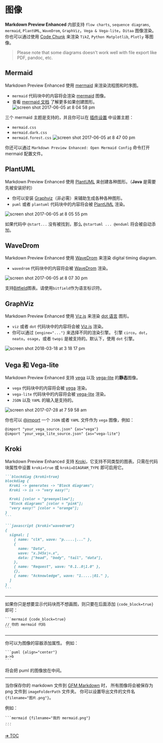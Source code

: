 # 图像

**Markdown Preview Enhanced** 内部支持 `flow charts`, `sequence diagrams`, `mermaid`, `PlantUML`, `WaveDrom`, `GraphViz`，`Vega & Vega-lite`，`Ditaa` 图像渲染。
你也可以通过使用 [Code Chunk](zh-cn/code-chunk.md) 来渲染 `TikZ`, `Python Matplotlib`, `Plotly` 等图像。

> Please note that some diagrams doesn't work well with file export like PDF, pandoc, etc.

## Mermaid

Markdown Preview Enhanced 使用 [mermaid](https://github.com/knsv/mermaid) 来渲染流程图和时序图。

- `mermaid` 代码块中的内容将会渲染 [mermaid](https://github.com/knsv/mermaid) 图像。
- 查看 [mermaid 文档](https://mermaid-js.github.io/mermaid) 了解更多如果创建图形。
  ![screen shot 2017-06-05 at 8 04 58 pm](https://cloud.githubusercontent.com/assets/1908863/26809423/42afb410-4a2a-11e7-8a18-57e7c67caa9f.png)

三个 mermaid 主题是支持的，并且你可以在 [插件设置](zh-cn/usages.md?id=package-settings) 中设置主题：

- `mermaid.css`
- `mermaid.dark.css`
- `mermaid.forest.css`
  ![screen shot 2017-06-05 at 8 47 00 pm](https://cloud.githubusercontent.com/assets/1908863/26810274/555562d0-4a30-11e7-91ca-98742d6afbd5.png)

你还可以通过 `Markdown Preview Enhanced: Open Mermaid Config` 命令打开 mermaid 配置文件。

## PlantUML

Markdown Preview Enhanced 使用 [PlantUML](https://plantuml.com/) 来创建各种图形。（**Java** 是需要先被安装好的）

- 你可以安装 [Graphviz](https://www.graphviz.org/)（非必需）来辅助生成各种各种图形。
- `puml` 或者 `plantuml` 代码块中的内容将会被 [PlantUML](https://plantuml.com/) 渲染。

![screen shot 2017-06-05 at 8 05 55 pm](https://cloud.githubusercontent.com/assets/1908863/26809436/65414084-4a2a-11e7-91ee-7b03b0496513.png)

如果代码中 `@start...` 没有被找到，那么 `@startuml ... @enduml` 将会被自动添加。

## WaveDrom

Markdown Preview Enhanced 使用 [WaveDrom](https://wavedrom.com/) 来渲染 digital timing diagram.

- `wavedrom` 代码块中的内容将会被 [WaveDrom](https://github.com/drom/wavedrom) 渲染。

![screen shot 2017-06-05 at 8 07 30 pm](https://cloud.githubusercontent.com/assets/1908863/26809462/9dc3eb96-4a2a-11e7-90e7-ad6bcb8dbdb1.png)

支持[Bitfield](https://github.com/wavedrom/bitfield)图表。请使用`bitfield`作为语言标识符。

## GraphViz

Markdown Preview Enhanced 使用 [Viz.js](https://github.com/mdaines/viz.js) 来渲染 [dot 语言](https://tinyurl.com/kjoouup) 图形。

- `viz` 或者 `dot` 代码块中的内容将会被 [Viz.js](https://github.com/mdaines/viz.js) 渲染。
- 你可以通过 `{engine="..."}` 来选择不同的渲染引擎。 引擎 `circo`，`dot`，`neato`，`osage`，或者 `twopi` 是被支持的。默认下，使用 `dot` 引擎。

![screen shot 2018-03-18 at 3 18 17 pm](https://user-images.githubusercontent.com/1908863/37570596-a565306e-2abf-11e8-8904-d73306f675ec.png)

## Vega 和 Vega-lite

Markdown Preview Enhanced 支持 [vega](https://vega.github.io/vega/) 以及 [vega-lite](https://vega.github.io/vega-lite/) 的**静态**图像。

- `vega` 代码块中的内容将会被 [vega](https://vega.github.io/vega/) 渲染。
- `vega-lite` 代码块中的内容将会被 [vega-lite](https://vega.github.io/vega-lite/) 渲染。
- `JSON` 以及 `YAML` 的输入是支持的。

![screen shot 2017-07-28 at 7 59 58 am](https://user-images.githubusercontent.com/1908863/28718265-d023e1c2-736a-11e7-8678-a29704f3a23c.png)

你也可以 [@import](zh-cn/file-imports.md) 一个 `JSON` 或者 `YAML` 文件作为 `vega` 图像，例如：

```markdown
@import "your_vega_source.json" {as="vega"}
@import "your_vega_lite_source.json" {as="vega-lite"}
```

## Kroki

Markdown Preview Enhanced 支持 [Kroki](https://kroki.io/)，它支持不同类型的图表。只需在代码块属性中设置 `kroki=true` 或 `kroki=DIAGRAM_TYPE` 即可启用它。

````markdown
```blockdiag {kroki=true}
blockdiag {
  Kroki -> generates -> "Block diagrams";
  Kroki -> is -> "very easy!";

  Kroki [color = "greenyellow"];
  "Block diagrams" [color = "pink"];
  "very easy!" [color = "orange"];
}
```

```javascript {kroki="wavedrom"}
{
  signal: [
    { name: "clk", wave: "p.....|..." },
    {
      name: "Data",
      wave: "x.345x|=.x",
      data: ["head", "body", "tail", "data"],
    },
    { name: "Request", wave: "0.1..0|1.0" },
    {},
    { name: "Acknowledge", wave: "1.....|01." },
  ]
}
```
````

---

如果你只是想要显示代码块而不想画图，则只要在后面添加 `{code_block=true}` 即可：

    ```mermaid {code_block=true}
    // 你的 mermaid 代码
    ```

---

你可以为图像的容器添加属性。
例如：

    ```puml {align="center"}
    a->b
    ```

将会把 puml 的图像放在中间。

---

当你保存你的 markdown 文件到 [GFM Markdown](zh-cn/markdown.md) 时， 所有图像将会被保存为 png 文件到 `imageFolderPath` 文件夹。
你可以设置导出文件的文件名 `{filename="图片.png"}`。

例如：

    ```mermaid {filename="我的 mermaid.png"}
    ...
    ```

[➔ TOC](zh-cn/toc.md)
